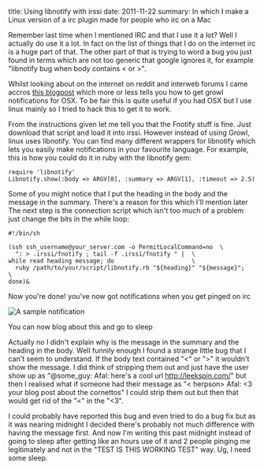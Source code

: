 title: Using libnotify with irssi
date: 2011-11-22
summary: In which I make a Linux version of a irc plugin made for people who irc on a Mac

Remember last time when I mentioned IRC and that I use it a lot? Well I actually do use it a lot. In fact on the list of things that I do on the internet irc is a huge part of that. The other part of that is trying to word a bug you just found in terms which are not too generic that google ignores it, for example "libnotify bug when body contains < or >".

Whilst looking about on the internet on reddit and interweb forums I came accros [this blogpost](http://matthewhutchinson.net/2010/8/21/irssi-screen-fnotify-and-growl-on-osx) which more or less tells you how to get growl notifications for OSX. To be fair this is quite useful if you had OSX but I use linux mainly so I tried to hack this to get it to work.

From the instructions given let me tell you that the Fnotify stuff is fine. Just download that script and load it into irssi. However instead of using Growl, linux uses libnotify. You can find many different wrappers for libnotify which lets you easily make notifications in your favourite language. For example, this is how you could do it in ruby with the libnotify gem:

    require 'libnotify'
    Libnotify.show(:body => ARGV[0], :summary => ARGV[1], :timeout => 2.5)

Some of you might notice that I put the heading in the body and the message in the summary. There's a reason for this which I'll mention later
The next step is the connection script which isn't too much of a problem just change the bits in the while loop:

    #!/bin/sh

    (ssh ssh_username@your_server.com -o PermitLocalCommand=no  \
      ": > .irssi/fnotify ; tail -f .irssi/fnotify " |  \
    while read heading message; do                      \
      ruby /path/to/your/script/libnotify.rb "${heading}" "${message}";      \
    done)&

Now you're done! you've now got notifications when you get pinged on irc

![A sample notification](http://gyazo.com/40fbd18e663c0f6bbd5630e8a941ee68.png)

You can now blog about this and go to sleep

Actually no I didn't explain why is the message in the summary and the heading in the body. Well funnily enough I found a strange little bug that I can't seem to understand. If the body text contained "<" or ">" it wouldn't show the message. I did think of stripping them out and just have the user show up as "@some_guy: Afal: here's a cool url http://leekspin.com/" but then I realised what if someone had their message as "< herpson> Afal: <3 your blog post about the cornettos" I could strip them out but then that would get rid of the "<" in the "<3".

I could probably have reported this bug and even tried to do a bug fix but as it was nearing midnight I decided there's probably not much difference with having the message first. And now I'm writing this past midnight instead of going to sleep after getting like an hours use of it and 2 people pinging me legitimately and not in the "TEST IS THIS WORKING TEST" way. Ug, I need some sleep.
